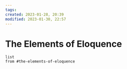 ```yaml
---
tags: 
created: 2023-01-28, 20:39
modified: 2023-01-30, 22:57
---
```


# The Elements of Eloquence
```dataview
list
from #the-elements-of-eloquence 
```